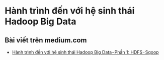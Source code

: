 # Hành trình đến với hệ sinh thái Hadoop Big Data

## Bài viết trên medium.com
* [Hành trình đến với hệ sinh thái Hadoop Big Data - Phần 1: HDFS - Sqoop](https://medium.com/@nhduy88/h%C3%A0nh-tr%C3%ACnh-%C4%91%E1%BA%BFn-v%E1%BB%9Bi-h%E1%BB%87-sinh-th%C3%A1i-hadoop-big-data-ph%E1%BA%A7n-1-hdfs-sqoop-b5e901af4379)
